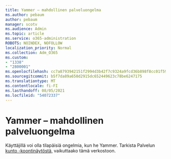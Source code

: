```yaml
---
title: Yammer – mahdollinen palveluongelma
ms.author: pebaum
author: pebaum
manager: scotv
ms.audience: Admin
ms.topic: article
ms.service: o365-administration
ROBOTS: NOINDEX, NOFOLLOW
localization_priority: Normal
ms.collection: Adm_O365
ms.custom:
- "1338"
- "2800001"
ms.openlocfilehash: cc7a8793942151f2994d3b42f7c9324a9fcd36b898f8cc01f59538294a7b8dc8
ms.sourcegitcommit: b5f7da89a650d2915dc652449623c78be6247175
ms.translationtype: MT
ms.contentlocale: fi-FI
ms.lasthandoff: 08/05/2021
ms.locfileid: "54072337"
---
```

# <a name="yammer---possible-service-issue"></a>Yammer – mahdollinen palveluongelma

Käyttäjillä voi olla tilapäisiä ongelmia, kun he Yammer. Tarkista Palvelun [kunto -koontinäytöstä,](https://admin.microsoft.com/AdminPortal/Home#/servicehealth) vaikuttaako tämä verkostoon.
